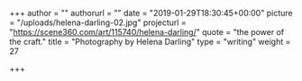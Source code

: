 +++
author = ""
authorurl = ""
date = "2019-01-29T18:30:45+00:00"
picture = "/uploads/helena-darling-02.jpg"
projecturl = "https://scene360.com/art/115740/helena-darling/"
quote = "the power of the craft."
title = "Photography by Helena Darling"
type = "writing"
weight = 27

+++
